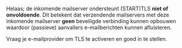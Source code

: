 Helaas; de inkomende mailserver ondersteunt (START)TLS <strong>niet of onvoldoende</strong>. Dit betekent dat verzendende mailservers met deze inkomende mailserver <strong>geen</strong> beveiligde verbinding kunnen opbouwen waardoor (passieve) aanvallers e-mailberichten kunnen afluisteren. 


Vraag je e-mailprovider om TLS te activeren en goed in  te stellen.
